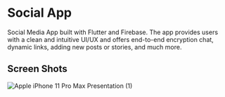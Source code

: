 # Social App
Social Media App built with Flutter and Firebase. The app provides users with a clean and intuitive UI/UX and offers end-to-end encryption chat, dynamic links, adding new posts or stories, and much more.

## Screen Shots
![Apple iPhone 11 Pro Max Presentation (1)](https://user-images.githubusercontent.com/88144060/177822150-a08e417b-ee82-46e6-91c1-a3ec086856c1.png)
